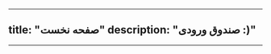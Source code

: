 
---
title: "صفحه نخست"
description: "صندوق ورودی :)"
---

<div>

<HomeIntro />

</div>

<hr >

<HomeArchives />
